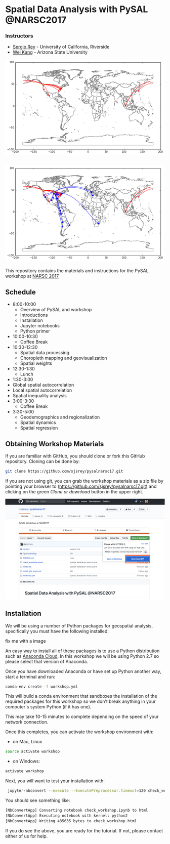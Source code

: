 # Spatial Data Analysis with PySAL @NARSC2017

### Instructors

- [Sergio Rey](http://sergerey.org) - University of California, Riverside
- [Wei Kang](http://spatial.ucr.edu/peopleKang.html) - Arizona State University


![journeys2017](figs/readmefigs/routes2017.png)


![journeys2016-17](figs/readmefigs/routes2016-17.png)
---

This repository contains the materials and instructions for the PySAL workshop at [NARSC 2017](http://www.narsc.org/newsite/conference/workshops-and-tutorials/)


## Schedule


* 8:00-10:00
  * Overview of PySAL and workshop
  * Introductions
  * Installation
  * Jupyter notebooks
  * Python primer
* 10:00-10:30
  * Coffee Break
* 10:30-12:30
  * Spatial data processing
  * Choropleth mapping and geovisualization
  * Spatial weights
* 12:30-1:30
  * Lunch
*  1:30-3:00
  * Global spatial autocorrelation
  * Local spatial autocorrelation
  * Spatial inequality analysis
* 3:00-3:30
  * Coffee Break  
* 3:30-5:00
  * Geodemographics and regionalization
  * Spatial dynamics
  * Spatial regression
  
## Obtaining Workshop Materials

If you are familiar with GitHub, you should clone or fork this GitHub repository. Cloning can be done by:

```bash
git clone https://github.com/sjsrey/pysalnarsc17.git
```

If you are not using git, you can grab the workshop materials as a zip file by pointing your browser to (https://github.com/sjsrey/pysalnarsc17.git) and clicking on the green *Clone or download* button in the upper right.

![download](figs/readmefigs/download.png)


## Installation

We will be using a number of Python packages for geospatial analysis, specifically you must have the following installed:


fix me with a image 


An easy way to install all of these packages is to use a Python distribution such as [Anaconda Cloud](https://anaconda.org/ "Anaconda CE"). In this workshop we will be using Python 2.7 so please select that version of Anaconda.


Once you have downloaded Anaconda or have set up Python another way, start a terminal and run:

```bash
conda-env create -f workshop.yml
```

This will build a conda environment that sandboxes the installation of the required packages for this workshop so we don't break anything in your computer's system Python (if it has one).

This may take 10-15 minutes to complete depending on the speed of your network connection.

Once this completes, you can activate the workshop environment with:

* on Mac, Linux
```bash
source activate workshop
```
* on Windows:
```bash
activate workshop
```

Next, you will want to test your installation with:
```bash
 jupyter-nbconvert --execute --ExecutePreprocessor.timeout=120 check_workshop.ipynb
```

You should see something like:
```bash
[NbConvertApp] Converting notebook check_workshop.ipynb to html
[NbConvertApp] Executing notebook with kernel: python2
[NbConvertApp] Writing 435635 bytes to check_workshop.html
```

If you do see the above, you are ready for the tutorial. If not, please contact either of us for help.

